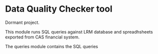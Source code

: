  # Data Quality Checker tool
Dormant project.

This module runs SQL queries against LRM database and spreadhsheets exported from CAS financial system.

The queries module contains the SQL queries
